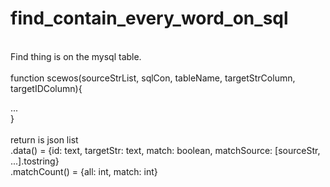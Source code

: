 # find_contain_every_word_on_sql
<br>
Find thing is on the mysql table.<br>
<br>
function scewos(sourceStrList, sqlCon, tableName, targetStrColumn, targetIDColumn){<br>
<p>...<br>
}<br>
<br>
return is json list <br>
.data() = {id: text, targetStr: text, match: boolean, matchSource: [sourceStr, ...].tostring}<br>
.matchCount() = {all: int, match: int}<br>



